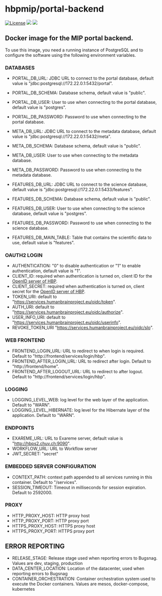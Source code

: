 # hbpmip/portal-backend

[![License](https://img.shields.io/badge/license-AGPL--3.0-blue.svg)](https://www.gnu.org/licenses/agpl-3.0.html) [![](https://images.microbadger.com/badges/version/hbpmip/portal-backend.svg)](https://hub.docker.com/r/hbpmip/portal-backend/tags/ "hbpmip/portal-backend image tags") [![](https://images.microbadger.com/badges/image/hbpmip/portal-backend.svg)](https://microbadger.com/#/images/hbpmip/portal-backend "hbpmip/portal-backend on microbadger")

## Docker image for the MIP portal backend.

To use this image, you need a running instance of PostgreSQL and to configure the software using the following environment variables.


### DATABASES

* PORTAL_DB_URL: JDBC URL to connect to the portal database, default value is "jdbc:postgresql://172.22.0.1:5432/portal".
* PORTAL_DB_SCHEMA: Database schema, default value is "public".
* PORTAL_DB_USER: User to use when connecting to the portal database, default value is "postgres".
* PORTAL_DB_PASSWORD: Password to use when connecting to the portal database.

* META_DB_URL: JDBC URL to connect to the metadata database, default value is "jdbc:postgresql://172.22.0.1:5432/meta".
* META_DB_SCHEMA: Database schema, default value is "public".
* META_DB_USER: User to use when connecting to the metadata database.
* META_DB_PASSWORD: Password to use when connecting to the metadata database.

* FEATURES_DB_URL: JDBC URL to connect to the science database, default value is "jdbc:postgresql://172.22.0.1:5433/features".
* FEATURES_DB_SCHEMA: Database schema, default value is "public".
* FEATURES_DB_USER: User to use when connecting to the science database, default value is "postgres".
* FEATURES_DB_PASSWORD: Password to use when connecting to the science database.
* FEATURES_DB_MAIN_TABLE: Table that contains the scientific data to use, default value is "features".


### OAUTH2 LOGIN

* AUTHENTICATION: "0" to disable authentication or "1" to enable authentication, default value is "1".
* CLIENT_ID: required when authentication is turned on, client ID for the [OpenID server of HBP](https://services.humanbrainproject.eu/oidc/).
* CLIENT_SECRET: required when authentication is turned on, client secret for the [OpenID server of HBP](https://services.humanbrainproject.eu/oidc/).
* TOKEN_URI: default to "https://services.humanbrainproject.eu/oidc/token".
* AUTH_URI: default to "https://services.humanbrainproject.eu/oidc/authorize".
* USER_INFO_URI: default to "https://services.humanbrainproject.eu/oidc/userinfo".
* REVOKE_TOKEN_URI "https://services.humanbrainproject.eu/oidc/slo".


### WEB FRONTEND

* FRONTEND_LOGIN_URL: URL to redirect to when login is required. Default to "http://frontend/services/login/hbp".
* FRONTEND_AFTER_LOGIN_URL: URL to redirect after login. Default to "http://frontend/home".
* FRONTEND_AFTER_LOGOUT_URL: URL to redirect to after logout. Default to "http://frontend/services/login/hbp".


### LOGGING

* LOGGING_LEVEL_WEB: log level for the web layer of the application. Default to "WARN".
* LOGGING_LEVEL_HIBERNATE: log level for the Hibernate layer of the application. Default to "WARN".


### ENDPOINTS

* EXAREME_URL: URL to Exareme server, default value is "http://hbps2.chuv.ch:9090".
* WORKFLOW_URL: URL to Workflow server
* JWT_SECRET: "secret"

### EMBEDDED SERVER CONFIGURATION

* CONTEXT_PATH:  context path appended to all services running in this container. Default to "/services".
* SESSION_TIMEOUT: Timeout in milliseconds for session expiration. Default to 2592000.

### PROXY

* HTTP_PROXY_HOST: HTTP proxy host
* HTTP_PROXY_PORT: HTTP proxy port
* HTTPS_PROXY_HOST: HTTPS proxy host
* HTTPS_PROXY_PORT: HTTPS proxy port

## ERROR REPORTING

* RELEASE_STAGE: Release stage used when reporting errors to Bugsnag. Values are dev, staging, production
* DATA_CENTER_LOCATION: Location of the datacenter, used when reporting errors to Bugsnag
* CONTAINER_ORCHESTRATION: Container orchestration system used to execute the Docker containers. Values are mesos, docker-compose, kubernetes

